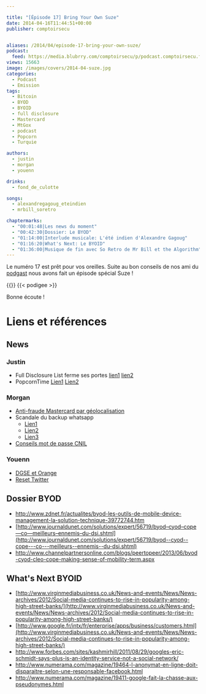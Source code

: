 ```yaml
---

title: "[Épisode 17] Bring Your Own Suze"
date: 2014-04-16T11:44:51+00:00
publisher: comptoirsecu


aliases: /2014/04/episode-17-bring-your-own-suze/
podcast:
  feed: https://media.blubrry.com/comptoirsecu/p/podcast.comptoirsecu.fr/CSEC.EP17.2014-04-15.BYOS.mp3
views: 15663
image: /images/covers/2014-04-suze.jpg
categories:
  - Podcast
  - Emission
tags:
  - Bitcoin
  - BYOD
  - BYOID
  - full disclosure
  - Mastercard
  - MtGox
  - podcast
  - Popcorn
  - Turquie

authors:
  - justin
  - morgan
  - youenn

drinks:
  - fond_de_culotte

songs:
  - alexandregagoug_eteindien
  - mrbill_soretro

chaptermarks:
  - "00:01:48|Les news du moment"
  - "00:42:30|Dossier: Le BYOD"
  - "01:14:00|Interlude musicale: L'été indien d'Alexandre Gagoug"
  - "01:16:20|What's Next: Le BYOID"
  - "01:36:00|Musique de fin avec So Retro de Mr Bill et the Algorithm"
---
```


Le numéro 17 est prêt pour vos oreilles. Suite au bon conseils de nos ami du [podgast](http://www.podgast.net/) nous avons fait un épisode spécial Suze !

{{<chaptermarks>}}
{{< podigee >}}

Bonne écoute !

# Liens et références

## News

### Justin

- Full Disclosure List ferme ses portes [lien1](http://lwn.net/Articles/591045/) [lien2](http://www.zataz.com/news/23330/Full-Disclosure-Security-List-ferme-ses-portes.html)
- PopcornTime [Lien1](http://korben.info/popcorn-time-clone.html) [Lien2](http://techcrunch.com/2014/03/17/popcorn-time-is-hollywoods-worst-nightmare-and-it-cant-be-stopped/)

### Morgan

- [Anti-fraude Mastercard par géolocalisation](http://nakedsecurity.sophos.com/2014/02/26/mastercard-aims-to-reduce-card-fraud-with-smartphone-geo-location-technology/)
- Scandale du backup whatsapp
  - [Lien1](http://nakedsecurity.sophos.com/2014/03/19/whatsapp-and-privacy-will-facebook-make-things-better-worse-or-both/)
  - [Lien2](http://bas.bosschert.nl/steal-whatsapp-update/)
  - [Lien3](https://joindiaspora.com/posts/3787235)
- [Conseils mot de passe CNIL](http://www.numerama.com/magazine/28720-comment-securiser-ses-mots-de-passe-les-explications-de-la-cnil.html)

### Youenn

- [DGSE et Orange](http://www.lemonde.fr/international/article/2014/03/20/dgse-orange-des-liaisons-incestueuses_4386264_3210.html)
- [Reset Twitter](http://techcrunch.com/2014/03/03/twitter-password-reset-hacked/)

## Dossier BYOD

- <http://www.zdnet.fr/actualites/byod-les-outils-de-mobile-device-management-la-solution-technique-39772744.htm>
- [http://www.journaldunet.com/solutions/expert/56719/byod–cyod–cope—co—meilleurs–ennemis–du-dsi.shtml](http://www.journaldunet.com/solutions/expert/56719/byod--cyod--cope---co---meilleurs--ennemis--du-dsi.shtml)
- <http://www.channelpartnersonline.com/blogs/peertopeer/2013/06/byod-cyod-cleo-cope-making-sense-of-mobility-term.aspx>



## What's Next BYOID

- [http://www.virginmediabusiness.co.uk/News-and-events/News/News-archives/2012/Social-media-continues-to-rise-in-popularity-among-high-street-banks/](http://www.virginmediabusiness.co.uk/News-and-events/News/News-archives/2012/Social-media-continues-to-rise-in-popularity-among-high-street-banks/)
- [http://www.google.fr/intx/fr/enterprise/apps/business/customers.html](http://www.virginmediabusiness.co.uk/News-and-events/News/News-archives/2012/Social-media-continues-to-rise-in-popularity-among-high-street-banks/)
- <http://www.forbes.com/sites/kashmirhill/2011/08/29/googles-eric-schmidt-says-plus-is-an-identity-service-not-a-social-network/>
- <http://www.numerama.com/magazine/19464-l-anonymat-en-ligne-doit-disparaitre-selon-une-responsable-facebook.html>
- <http://www.numerama.com/magazine/19411-google-fait-la-chasse-aux-pseudonymes.html>
